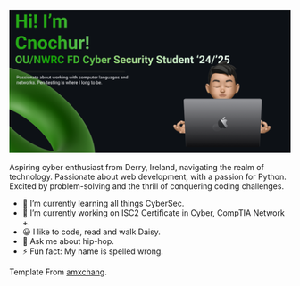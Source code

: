 ![Banner](banner.png)

Aspiring cyber enthusiast from Derry, Ireland, navigating the realm of technology. Passionate about web development, with a passion for Python. Excited by problem-solving and the thrill of conquering coding challenges.

- 🌱 I’m currently learning all things CyberSec.
- 🔭 I’m currently working on ISC2 Certificate in Cyber, CompTIA Network +.
- 😀 I like to code, read and walk Daisy.
- 💬 Ask me about hip-hop.
- ⚡ Fun fact: My name is spelled wrong. 













Template From [amxchang](https://github.com/amxchang).
